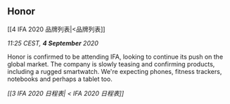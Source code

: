 ## Honor ## 
[[4 IFA 2020 品牌列表|<品牌列表]]

_11:25 CEST, **4 September** 2020_

Honor is confirmed to be attending IFA, looking to continue its push on the global market. The company is slowly teasing and confirming products, including a rugged smartwatch. We're expecting phones, fitness trackers, notebooks and perhaps a tablet too. 

_[[3 IFA 2020 日程表| < IFA 2020 日程表]]_
